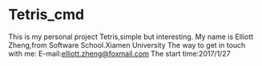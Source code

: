 # Tetris_cmd
This is my personal project Tetris,simple but interesting.
My name is Elliott Zheng,from Software School.Xiamen University
The way to get in touch with me:
	E-mail:elliott.zheng@foxmail.com
The start time:2017/1/27 

